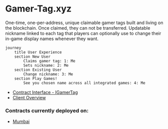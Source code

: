 # Gamer-Tag.xyz

One-time, one-per-address, unique claimable gamer tags built and living on the blockchain. Once claimed, they can not be transferred.
Updatable nickname linked to each tag that players can optionally use to change their in-game display names whenever they want.

```mermaid
journey
	title User Experience
	section New User
		Claims gamer tag: 1: Me
		Sets nickname: 2: Me
	section Existing User
		Change nickname: 3: Me
    section Play Games!
        See you chosen name across all integrated games: 4: Me
```

- [Contract Interface - IGamerTag](contracts/IGamerTag.sol)
- [Client Overview](client/README.md)

### Contracts currently deployed on:
- [Mumbai](https://mumbai.polygonscan.com/address/0x6e7ee11B05d525f9094352EC598d1a2ac790D61f#writeContract)
